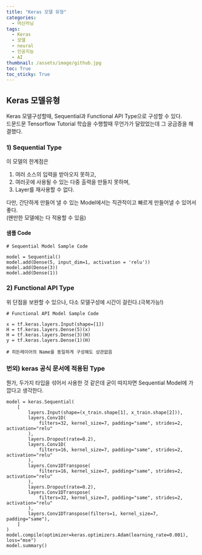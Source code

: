 ```yaml
---
title: "Keras 모델 유형"
categories:
  - 머신러닝
tags:
  - Keras
  - 모델
  - neural
  - 인공지능
  - AI
thumbnail: /assets/image/github.jpg
toc: True
toc_sticky: True
---
```



## Keras 모델유형

Keras 모델구성할때, Sequential과 Functional API Type으로 구성할 수 있다.  
드문드문 Tensorflow Tutorial 학습을 수행할때 무언가가 달랐었는데 그 궁금증을 해결했다.  

### 1) Sequential Type
이 모델의 한계점은
1) 여러 소스의 입력을 받아오지 못하고,  
2) 여러곳에 사용될 수 있는 다중 출력을 만들지 못하며,
3) Layer를 재사용할 수 없다.

다만, 간단하게 만들어 낼 수 있는 Model에서는 직관적이고 빠르게 만들어낼 수 있어서 좋다.  
(왠만한 모델에는 다 적용할 수 있음)

#### 샘플 Code
~~~
# Sequential Model Sample Code

model = Sequential()
model.add(Dense(5, input_dim=1, activation = 'relu'))
model.add(Dense(3))
model.add(Dense(1))
~~~


### 2) Functional API Type
위 단점을 보완할 수 있으나, 다소 모델구성에 시간이 걸린다.(극복가능!)
~~~
# Functional API Model Sample Code

x = tf.keras.layers.Input(shape=[1])
H = tf.keras.layers.Dense(5)(x)
H = tf.keras.layers.Dense(3)(H)
y = tf.keras.layers.Dense(1)(H)

# 히든레이어의 Name을 동일하게 구성해도 상관없음
~~~


### 번외) keras 공식 문서에 적용된 Type
뭔가, 두가지 타입을 섞어서 사용한 것 같은데 굳이 따지자면 Sequential Model에 가깝다고 생각한다.
~~~
model = keras.Sequential(
    [
        layers.Input(shape=(x_train.shape[1], x_train.shape[2])),
        layers.Conv1D(
            filters=32, kernel_size=7, padding="same", strides=2, activation="relu"
        ),
        layers.Dropout(rate=0.2),
        layers.Conv1D(
            filters=16, kernel_size=7, padding="same", strides=2, activation="relu"
        ),
        layers.Conv1DTranspose(
            filters=16, kernel_size=7, padding="same", strides=2, activation="relu"
        ),
        layers.Dropout(rate=0.2),
        layers.Conv1DTranspose(
            filters=32, kernel_size=7, padding="same", strides=2, activation="relu"
        ),
        layers.Conv1DTranspose(filters=1, kernel_size=7, padding="same"),
    ]
)
model.compile(optimizer=keras.optimizers.Adam(learning_rate=0.001), loss="mse")
model.summary()
~~~